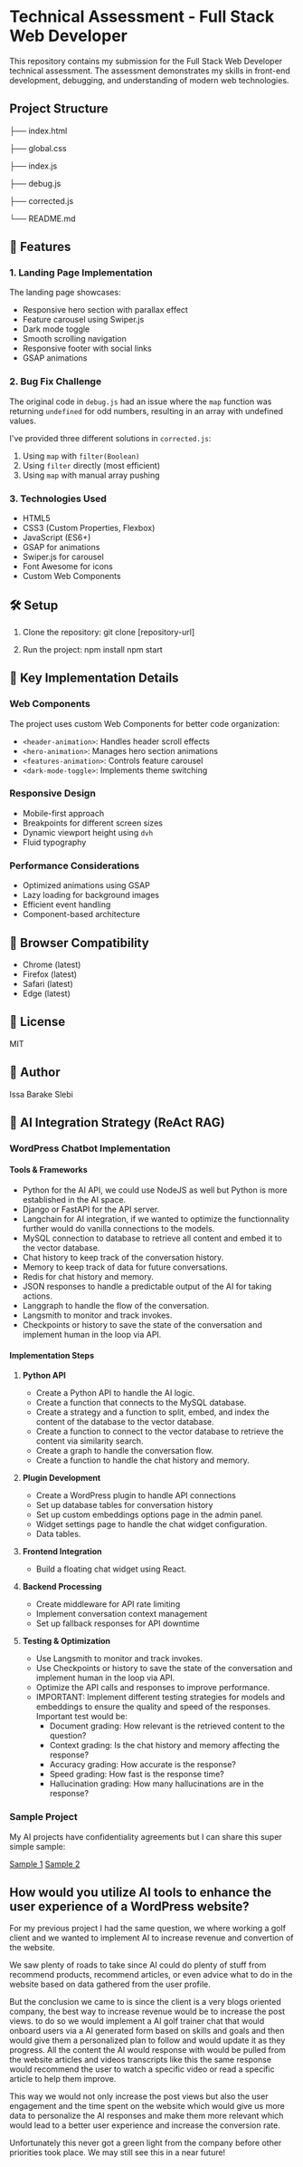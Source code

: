 # Technical Assessment - Full Stack Web Developer

This repository contains my submission for the Full Stack Web Developer technical assessment. The assessment demonstrates my skills in front-end development, debugging, and understanding of modern web technologies.

## Project Structure

├── index.html

├── global.css

├── index.js

├── debug.js

├── corrected.js

└── README.md

## 🚀 Features

### 1. Landing Page Implementation
The landing page showcases:
- Responsive hero section with parallax effect
- Feature carousel using Swiper.js
- Dark mode toggle
- Smooth scrolling navigation
- Responsive footer with social links
- GSAP animations

### 2. Bug Fix Challenge
The original code in `debug.js` had an issue where the `map` function was returning `undefined` for odd numbers, resulting in an array with undefined values. 

I've provided three different solutions in `corrected.js`:
1. Using `map` with `filter(Boolean)`
2. Using `filter` directly (most efficient)
3. Using `map` with manual array pushing

### 3. Technologies Used
- HTML5
- CSS3 (Custom Properties, Flexbox)
- JavaScript (ES6+)
- GSAP for animations
- Swiper.js for carousel
- Font Awesome for icons
- Custom Web Components

## 🛠️ Setup

1. Clone the repository:
git clone [repository-url]

2. Run the project:
npm install
npm start

## 🎯 Key Implementation Details

### Web Components
The project uses custom Web Components for better code organization:
- `<header-animation>`: Handles header scroll effects
- `<hero-animation>`: Manages hero section animations
- `<features-animation>`: Controls feature carousel
- `<dark-mode-toggle>`: Implements theme switching

### Responsive Design
- Mobile-first approach
- Breakpoints for different screen sizes
- Dynamic viewport height using `dvh`
- Fluid typography

### Performance Considerations
- Optimized animations using GSAP
- Lazy loading for background images
- Efficient event handling
- Component-based architecture

## 📱 Browser Compatibility
- Chrome (latest)
- Firefox (latest)
- Safari (latest)
- Edge (latest)

## 📝 License
MIT

## 👤 Author
Issa Barake Slebi 

## 🤖 AI Integration Strategy (ReAct RAG)

### WordPress Chatbot Implementation

#### Tools & Frameworks
- Python for the AI API, we could use NodeJS as well but Python is more established in the AI space.
- Django or FastAPI for the API server.
- Langchain for AI integration, if we wanted to optimize the functionnality further would do vanilla connections to the models.
- MySQL connection to database to retrieve all content and embed it to the vector database.
- Chat history to keep track of the conversation history.
- Memory to keep track of data for future conversations.
- Redis for chat history and memory.
- JSON responses to handle a predictable output of the AI for taking actions.
- Langgraph to handle the flow of the conversation.
- Langsmith to monitor and track invokes.
- Checkpoints or history to save the state of the conversation and implement human in the loop via API.

#### Implementation Steps
1. **Python API**
    - Create a Python API to handle the AI logic.
    - Create a function that connects to the MySQL database.
    - Create a strategy and a function to split, embed, and index the content of the database to the vector database.
    - Create a function to connect to the vector database to retrieve the content via similarity search.
    - Create a graph to handle the conversation flow.
    - Create a function to handle the chat history and memory.
2. **Plugin Development**
   - Create a WordPress plugin to handle API connections
   - Set up database tables for conversation history
   - Set up custom embeddings options page in the admin panel.
   - Widget settings page to handle the chat widget configuration.
   - Data tables.

3. **Frontend Integration**
   - Build a floating chat widget using React.

4. **Backend Processing**
   - Create middleware for API rate limiting
   - Implement conversation context management
   - Set up fallback responses for API downtime

5. **Testing & Optimization**
   - Use Langsmith to monitor and track invokes.
   - Use Checkpoints or history to save the state of the conversation and implement human in the loop via API.
   - Optimize the API calls and responses to improve performance.
   - IMPORTANT: Implement different testing strategies for models and embeddings to ensure the quality and speed of the responses. Important test would be: 
        - Document grading: How relevant is the retrieved content to the question?
        - Context grading: Is the chat history and memory affecting the response?
        - Accuracy grading: How accurate is the response?
        - Speed grading: How fast is the response time?
        - Hallucination grading: How many hallucinations are in the response?

### Sample Project

My AI projects have confidentiality agreements but I can share this super simple sample:

[Sample 1](https://github.com/ibarake/kymbo-sales)
[Sample 2](https://github.com/ibarake/rag-poc)

## How would you utilize AI tools to enhance the user experience of a WordPress website?

For my previous project I had the same question, we where working a golf client and we wanted to implement AI to increase revenue and convertion of the website.

We saw plenty of roads to take since AI could do plenty of stuff from recommend products, recommend articles, or even advice what to do in the website based on data gathered from the user profile.

But the conclusion we came to is since the client is a very blogs oriented company, the best way to increase revenue would be to increase the post views. to do so we would implement a AI golf trainer chat that would onboard users via a AI generated form based on skills and goals and then would give them a personalized plan to follow and would update it as they progress. All the content the AI would response with would be pulled from the website articles and videos transcripts like this the same response would recommend the user to watch a specific video or read a specific article to help them improve.

This way we would not only increase the post views but also the user engagement and the time spent on the website which would give us more data to personalize the AI responses and make them more relevant which would lead to a better user experience and increase the conversion rate.

Unfortunately this never got a green light from the company before other priorities took place. We may still see this in a near future!